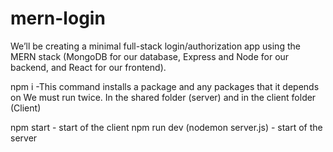 # mern-login


We’ll be creating a minimal full-stack login/authorization app using the MERN stack (MongoDB for our database, Express and Node for our backend, and React for our frontend).

npm i -This command installs a package and any packages that it depends on
We must run twice. In the shared folder (server) and in the client folder (Client)

npm start - start of the client
npm run dev (nodemon server.js) - start of the server

